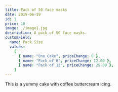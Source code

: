 ```yaml
---
title: Pack of 50 face masks
date: 2019-06-19
id: 1
price: 10
image: ./image1.jpg
description: A pack of 50 face masks.
customField:
  name: Pack Size
  values:
    [
      { name: "One Cake", priceChange: 0 },
      { name: "Pack of 6", priceChange: 12.00 },
      { name: "Pack of 12", priceChange: 25.00 },
    ]
---
```


This is a yummy cake with coffee buttercream icing.
